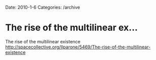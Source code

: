 Date: 2010-1-6
Categories: /archive

# The rise of the multilinear ex...

The rise of the multilinear existence <a href="http://spacecollective.org/Ilparone/5469/The-rise-of-the-multilinear-existence" rel="nofollow">http://spacecollective.org/Ilparone/5469/The-rise-of-the-multilinear-existence</a>
